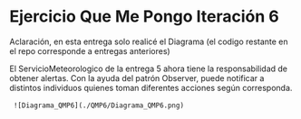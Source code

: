 
# Ejercicio Que Me Pongo Iteración 6

Aclaración, en esta entrega solo realicé el Diagrama (el codigo restante en el repo corresponde a entregas anteriores)

El ServicioMeteorologico de la entrega 5 ahora tiene la responsabilidad de obtener alertas.
Con la ayuda del patrón Observer, puede notificar a distintos individuos quienes toman diferentes acciones según corresponda.




     ![Diagrama_QMP6](./QMP6/Diagrama_QMP6.png) 